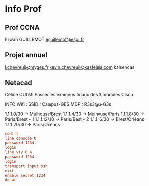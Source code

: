 # Info Prof
## Prof CCNA
Erwan GUILLEMOT
eguillemot@esgi.fr

## Projet annuel
kchevreuil@myges.fr
kevin.chevreuil@kasfeleia.com
kaisencas

## Netacad
Céline OULMI
Passer les examens finaux des 3 modules Cisco.


INFO Wifi :
SSID : Campus-GES
MDP : R3s3@u-G3s




1.1.1.0/30 -> Mulhouse/Brest
1.1.1.4/30 -> Mulhouse/Paris
1.1.1.8/30 -> Paris/Brest - 1
1.1.1.12/30 -> Paris/Best - 2
1.1.1.16/30 -> Brest/Orléans
1.1.1.20/30 -> Paris/Orléans

```cfg
conf t
line console 0
password 1234
login
line vty 0 4
password 1234
login
transport input ssh
exit
enable secret 1234
do wr
```